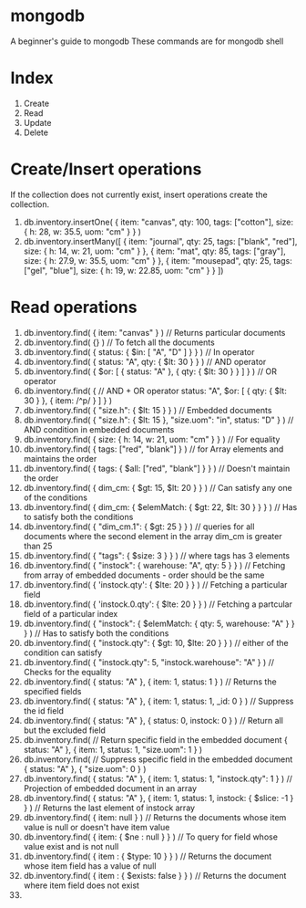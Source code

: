 # mongodb
A beginner's guide to mongodb
These commands are for mongodb shell

# Index
1. Create
2. Read
3. Update
4. Delete

# Create/Insert operations
If the collection does not currently exist, insert operations create the collection.
1. db.inventory.insertOne(
   { item: "canvas", qty: 100, tags: ["cotton"], size: { h: 28, w: 35.5, uom: "cm" } }
   )
2. db.inventory.insertMany([
   { item: "journal", qty: 25, tags: ["blank", "red"], size: { h: 14, w: 21, uom: "cm" } },
   { item: "mat", qty: 85, tags: ["gray"], size: { h: 27.9, w: 35.5, uom: "cm" } },
   { item: "mousepad", qty: 25, tags: ["gel", "blue"], size: { h: 19, w: 22.85, uom: "cm" } }
   ])

# Read operations
1. db.inventory.find( { item: "canvas" } ) // Returns particular documents
2. db.inventory.find( {} ) // To fetch all the documents
3. db.inventory.find( { status: { $in: [ "A", "D" ] } } ) // In operator
4. db.inventory.find( { status: "A", qty: { $lt: 30 } } ) // AND operator
5. db.inventory.find( { $or: [ { status: "A" }, { qty: { $lt: 30 } } ] } ) // OR operator
6. db.inventory.find( { // AND + OR operator
     status: "A",
     $or: [ { qty: { $lt: 30 } }, { item: /^p/ } ]
   } )
8. db.inventory.find( { "size.h": { $lt: 15 } } ) // Embedded documents
9. db.inventory.find( { "size.h": { $lt: 15 }, "size.uom": "in", status: "D" } ) // AND condition in embedded documents
10. db.inventory.find( { size: { h: 14, w: 21, uom: "cm" } } ) // For equality
11. db.inventory.find( { tags: ["red", "blank"] } ) // for Array elements and maintains the order
12. db.inventory.find( { tags: { $all: ["red", "blank"] } } ) // Doesn't maintain the order
13. db.inventory.find( { dim_cm: { $gt: 15, $lt: 20 } } ) // Can satisfy any one of the conditions
14. db.inventory.find( { dim_cm: { $elemMatch: { $gt: 22, $lt: 30 } } } ) // Has to satisfy both the conditions
15. db.inventory.find( { "dim_cm.1": { $gt: 25 } } ) // queries for all documents where the second element in the array dim_cm is greater than 25
16. db.inventory.find( { "tags": { $size: 3 } } ) // where tags has 3 elements
17. db.inventory.find( { "instock": { warehouse: "A", qty: 5 } } ) // Fetching from array of embedded documents - order should be the same
18. db.inventory.find( { 'instock.qty': { $lte: 20 } } ) // Fetching a particular field
19. db.inventory.find( { 'instock.0.qty': { $lte: 20 } } ) // Fetching a partcular field of a particular index
20. db.inventory.find( { "instock": { $elemMatch: { qty: 5, warehouse: "A" } } } ) // Has to satisfy both the conditions
21. db.inventory.find( { "instock.qty": { $gt: 10,  $lte: 20 } } ) // either of the condition can satisfy
22. db.inventory.find( { "instock.qty": 5, "instock.warehouse": "A" } ) // Checks for the equality
23. db.inventory.find( { status: "A" }, { item: 1, status: 1 } ) // Returns the specified fields
24. db.inventory.find( { status: "A" }, { item: 1, status: 1, _id: 0 } ) // Suppress the id field
25. db.inventory.find( { status: "A" }, { status: 0, instock: 0 } ) // Return all but the excluded field
26. db.inventory.find( // Return specific field in the embedded document
   { status: "A" },
   { item: 1, status: 1, "size.uom": 1 }
   ) 
27. db.inventory.find( // Suppress specific field in the embedded document
   { status: "A" },
   { "size.uom": 0 }
   )
28. db.inventory.find( { status: "A" }, { item: 1, status: 1, "instock.qty": 1 } ) // Projection of embedded document in an array
29. db.inventory.find( { status: "A" }, { item: 1, status: 1, instock: { $slice: -1 } } ) // Returns the last element of instock array
30. db.inventory.find( { item: null } ) // Returns the documents whose item value is null or doesn't have item value
31. db.inventory.find( { item: { $ne : null } } ) // To query for field whose value exist and is not null
32. db.inventory.find( { item : { $type: 10 } } ) // Returns the document whose item field has a value of null
33. db.inventory.find( { item : { $exists: false } } ) // Returns the document where item field does not exist
34. 

